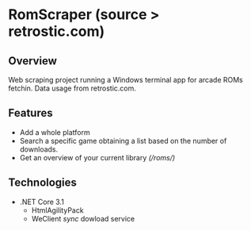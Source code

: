 # RomScraper (source > retrostic.com)
## Overview
Web scraping project running a Windows terminal app for arcade ROMs fetchin. Data usage from retrostic.com.



## Features
* Add a whole platform
* Search a specific game obtaining a list based on the number of downloads.
* Get an overview of your current library *(/roms/)*

## Technologies
* .NET Core 3.1
  * HtmlAgilityPack
  * WeClient *sync* dowload service

